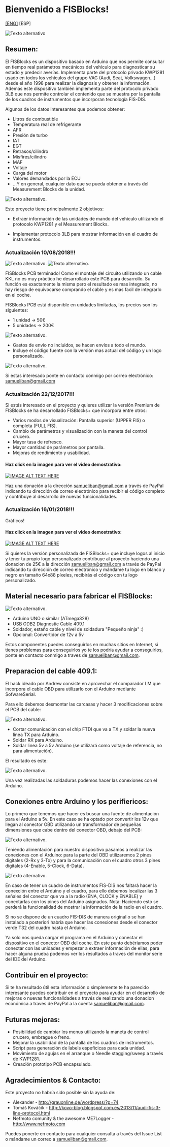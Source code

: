 # Bienvenido a FISBlocks!

[[ENG]](./Readme.md)
[ESP]

![Texto alternativo](media/main2.jpg "FIS-Blocks")


## Resumen:

El FISBlocks es un dispositivo basado en Arduino que nos permite consultar en tiempo real parámetros mecánicos del vehículo para diagnosticar su estado y predecir averías. Implementa parte del protocolo privado KWP1281 usado en todos los vehículos del grupo VAG (Audi, Seat, Volkswagen...) desde el año 1998 para realizar la diagnosis y obtener la información. Además este dispositivo también implementa parte del protocolo privado 3LB que nos permite controlar el contenido que se muestra por la pantalla de los cuadros de instrumentos que incorporan tecnología FIS-DIS.

Algunos de los datos interesantes que podemos obtener:
* Litros de combustible
* Temperatura real de refrigerante
* AFR
* Presión de turbo
* IAT
* EGT
* Retrasos/cilindro
* Misfires/cilindro
* MAF
* Voltaje
* Carga del motor
* Valores demandados por la ECU
* ...Y en general, cualquier dato que se pueda obtener a través del Measurement Blocks de la unidad.

![Texto alternativo](media/fis2.gif "FIS-Blocks").

Este proyecto tiene principalmente 2 objetivos:

* Extraer información de las unidades de mando del vehículo utilizando el protocolo KWP1281 y el Measurement Blocks.

* Implementar protocolo 3LB para mostrar información en el cuadro de instrumentos.

### Actualización 10/08/2018!!!

![Texto alternativo](media/pcbFISBlocksFull.jpg "FIS-Blocks").
![Texto alternativo](media/pcbFISBlocksLow.jpg "FIS-Blocks").

FISBlocks PCB terminado! Como el montaje del circuito utilizando un cable KKL no es muy práctico he desarrollado este PCB para desarrollo.
Su función es exactamente la misma pero el resultado es mas integrado, no hay riesgo de equivocarse comprando el cable y es mas facil de integrarlo en el coche.

FISBlocks PCB está disponible en unidades limitadas, los precios son los siguientes:

* 1 unidad -> 50€
* 5 unidades -> 200€

![Texto alternativo](media/pcbFISBlocksUnits.PNG "FIS-Blocks").

* Gastos de envío no incluidos, se hacen envíos a todo el mundo.
* Incluye el código fuente con la versión mas actual del código y un logo personalizado.

![Texto alternativo](media/pcbFISBlocksSocial.png "FIS-Blocks").

Si estas interesado ponte en contacto conmigo por correo electrónico: samueliban@gmail.com

### Actualización 22/12/2017!!!

Si estás interesado en el proyecto y quieres utilizar la versión Premium de FISBlocks se ha desarrollado FISBlocks+ que incorpora entre otros:

* Varios modos de visualización: Pantalla superior (UPPER FIS) o completa (FULL FIS).
* Cambio de parámetros y visualización con la maneta del control crucero.
* Mayor tasa de refresco.
* Mayor cantidad de parámetros por pantalla.
* Mejoras de rendimiento y usabilidad.

#### Haz click en la imagen para ver el video demostrativo:

[![IMAGE ALT TEXT HERE](/media/fisblocksplus.jpg)](https://www.youtube.com/watch?v=hIhcAbNPSvY)

Haz una donación a la dirección samueliban@gmail.com a través de PayPal indicando tu dirección de correo electrónico para recibir el código completo y contribuye al desarrollo de nuevas funcionalidades.

### Actualización 16/01/2018!!!

Gráficos!

#### Haz click en la imagen para ver el video demostrativo:

[![IMAGE ALT TEXT HERE](/media/fisblockspluscustom.jpg)](https://www.youtube.com/watch?v=ZmHX70X5kUM)

Si quieres la versión personalizada de FISBlocks+ que incluye logos al inicio y tener tu propio logo personalizado contribuye al proyecto haciendo una donacion de 25€ a la dirección samueliban@gmail.com a través de PayPal indicando tu dirección de correo electrónico y mándame tu logo en blanco y negro en tamaño 64x88 píxeles, recibirás el código con tu logo personalizado.

## Material necesario para fabricar el FISBlocks:

![Texto alternativo](media/components.jpg "Components").

* Arduino UNO o similar (ATmega328)
* USB ODB2 Diagnostic Cable 409.1
* Soldador, estaño cable y nivel de soldadura "Pequeño ninja" :)
* Opcional: Convertidor de 12v a 5v

Estos componentes puedes conseguirlos en muchas sitios en Internet, si tienes problemas para conseguirlos yo te los podría ayudar a conseguirlos, ponte en contacto conmigo a traves de samueliban@gmail.com.


## Preparacion del cable 409.1:

El hack ideado por Andrew consiste en aprovechar el comparador LM que incorpora el cable OBD para utilizarlo con el Arduino mediante SofwareSerial.

Para ello debemos desmontar las carcasas y hacer 3 modificaciones sobre el PCB del cable:

![Texto alternativo](media/hackobd.jpg "Hack").

* Cortar comunicación con el chip FTDI que va a TX y soldar la nueva linea TX para Arduino.
* Soldar RX para Arduino.
* Soldar linea 5v a 5v Arduino (se utilizará como voltaje de referencia, no para alimentación).

El resultado es este:

![Texto alternativo](media/obd2.jpg "OBD").

Una vez realizadas las soldaduras podemos hacer las conexiones con el Arduino.


## Conexiones entre Arduino y los perifiericos:

Lo primero que tenemos que hacer es buscar una fuente de alimentación para el Arduino a 5v. En este caso se ha optado por convertir los 12v que llegan al conector OBD utilizando un transformador de pequeñas dimensiones que cabe dentro del conector OBD, debajo del PCB:

![Texto alternativo](media/obdsupply.jpg "OBD & supply").

Teniendo alimentación para nuestro dispositivo pasamos a realizar las conexiones con el Arduino: para la parte del OBD utilizaremos 2 pines digitales (2-Rx y 3-Tx) y para la comunicación con el cuadro otros 3 pines digitales (4-Enable, 5-Clock, 6-Data).

![Texto alternativo](media/obdArdu.jpg "OBD, supply & Arduino").

En caso de tener un cuadro de instrumentos FIS-DIS nos faltará hacer la conexción entre el Arduino y el cuadro, para ello debemos localizar las 3 señales del conector que va a la radio (ENA, CLOCK y ENABLE) y conectarlas con los pines del Arduino asignados.
Nota: Haciendo esto se perderá la funcionalidad de mostrar la información de la radio en el cuadro.

Si no se dispone de un cuadro FIS-DIS de manera original o se han instalado a posteriori habría que hacer las conexiones desde el conector verde T32 del cuadro hasta el Arduino.

Ya solo nos queda cargar el programa en el Arduino y conectar el dispositivo en el conector OBD del coche. En este punto debériamos poder conectar con las unidades y empezar a extraer información de ellas, para hacer alguna prueba podemos ver los resultados a traves del monitor serie del IDE del Arduino.


## Contribuir en el proyecto:

Si te ha resultado útil esta información o simplemente te ha parecido interesante puedes contribuir en el proyecto para ayudar en el desarrollo de mejoras o nuevas funcionalidades a través de realizando una donacion económica a traves de PayPal a la cuenta samueliban@gmail.com.


## Futuras mejoras:

* Posibilidad de cambiar los menus utilizando la maneta de control crucero, embrague o freno.
* Mejorar la usabilidad de la pantalla de los cuadros de instrumentos.
* Script para generación de labels espeficicas para cada unidad.
* Movimiento de agujas en el arranque o Needle stagging/sweep a través de KWP1281.
* Creación prototipo PCB encapsulado.


## Agradecimientos & Contacto:

Este proyecto no habría sido posible sin la ayuda de:

* Alexander - http://grauonline.de/wordpress/?p=74
* Tomáš Kováčik - http://kovo-blog.blogspot.com.es/2013/11/audi-fis-3-line-protocol.html
* Nefmoto comunity & the awesome ME7Logger - http://www.nefmoto.com

Puedes ponerte en contacto para cualquier consulta a través del Issue List o mándame un correo a samueliban@gmail.com.

